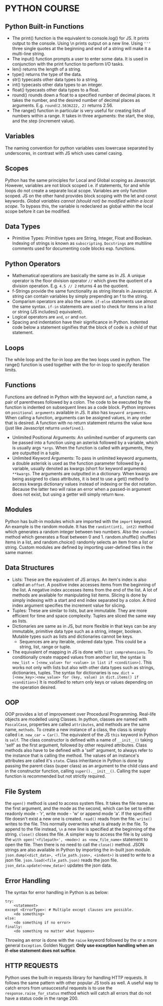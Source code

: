 # PYTHON COURSE

## Python Built-in Functions
- The print() function is the equivalent to console.log() for JS. It prints output to the console. Using \n prints output on a new line. Using `'''` three single quotes at the beginning and end of a string will make it a multi-line string.
- The input() function prompts a user to enter some data. It is used in conjunction with the print function to perform I/O tasks.
- len() returns the length of a string.
- type() returns the type of the data.
- str() typecasts other data types to a string.
- int() typecasts other data types to an integer.
- float() typecasts other data types to a float.
- round() rounds down a float to a specified number of decimal places. It takes the number, and the desired number of decimal places as arguments. E.g. `round(2.5636222, 2)` returns 2.56.
- The range() function in particular is very useful for creating lists of numbers within a range. It takes in three arguments: the start, the stop, and the step (increment value).

## Variables
The naming convention for python variables uses lowercase separated by underscores, in contrast with JS which uses camel casing.

## Scopes
Python has the same principles for Local and Global scoping as Javascript. However, variables are not block scoped i.e. if statements, for and while loops do not create a separate local scope. Variables are only function scoped. JS on the other hand provides block scoping with the let and const keywords.
*Global variables cannot (should not) be modified within a local scope*. To bypass this, the variable is redeclared as global within the local scope before it can be modified.

## Data Types
- Primitive Types: Primitive types are String, Integer, Float and Boolean. Indexing of strings is known as `subscripting`. `Docstrings` are multiline comments used for documenting code blocks esp. functions.

## Python Operators
- Mathematical operations are basically the same as in JS. A unique operator is the floor division operator `//` which gives the quotient of a division operation. E.g. `4.5 // 2` returns 4 as the quotient.
- f-Strings provide the same functionality as string literals in Javascript. A string can contain variables by simply prepending an f to the string.
- Comparism operators are also the same. `if-else` statements use almost the same syntax. `if-in` statements are used to check for items in a list or string (JS includes() equivalent).
- Logical operators are `and`, `or` and `not`.
- Spacing and indentation have their significance in Python. Indented code below a statement signifies that the block of code is a child of that statement.

## Loops
The while loop and the for-in loop are the two loops used in python. The range() function is used together with the for-in loop to specify iteration limits.

## Functions
Functions are defined in Python with the keyword `def`, a function name, a pair of parentheses followed by a colon. The code to be executed by the function is indented on subsequent lines as a code block.
Python improves on `positional arguments` available in JS. It also has `keyword arguments`. When calling a function, arguments can be assigned values, in any order that is desired.
A function with no return statement returns the value `None` (just like Javascript returns `undefined`.).
* Unlimited Positional Arguments: An unlimited number of arguments can be passed into a function using an asterisk followed by a variable, which is usually args `*args`. When the function is called with arguments, they are outputted in a tuple.
* Unlimited Keyword Arguments: To pass in unlimited keyword arguments, a double asterisk is used as the function parameter followed by a variable, usually denoted as kwargs (short for keyword arguments) `**kwargs`. The arguments are outputted in a dictionary. When kwargs are being assigned to class attributes, it is best to use a get() method to access kwargs dictionary values instead of indexing or the dot notation. Because the latter two will raise an error when a passed-in argument does not exist, but using a getter will simply return `None`.

## Modules
Python has built-in modules which are imported with the `import` keyword. An example is the random module. It has the `randint(int1, int2)` method which generates a random integer between two numbers. Also the `random()` method which generates a float between 0 and 1. random.shuffle() shuffles items in a list, and random.choice() randomly selects an item from a list or string.
Custom modules are defined by importing user-defined files in the same manner.

## Data Structures
* Lists: These are the equivalent of JS arrays. An item's index is also called an `offset`. A positive index accesses items from the beginning of the list. A negative index accesses items from the end of the list. A lot of methods are available for manipulating list items. Slicing is done by simply indexing with a start and end index separated by a colon. A third index argument specifies the increment value for slicing.
* Tuples: These are similar to lists, but are immutable. They are more efficient for time and space complexity. Tuples are sliced the same way as lists.
* Dictionaries are same as in JS, but more flexible in that keys can be any immutable, primitive data type such as a string, integer, boolean. Mutable types such as lists and dictionaries cannot be keys.
  * Sequences are any iterable, ordered data type. This could be a string, list, range or tuple.
* The equivalent of mapping in JS is done with `list comprehensions`. To conditionally create mapped values from another list, the syntax is `new_list = [<new_value> for <value> in list if <condition>]`. This works not only with lists but also with other data types such as strings, dictionaries, tuples. The syntax for dictionaries is `new_dict = [<new_key>:<new_value> for (key, value) in dict.items() if <condition>]` It is modified to return only keys or values depending on the operation desired.

## OOP
OOP provides a lot of improvement over Procedural Programming. Real-life objects are modelled using Classes. In python, classes are named with `PascalCase`, properties are called `attributes`, and methods are the same name, `methods`. To create a new instance of a class, the class is simply called i.e. `new_car = Car()`.
The equivalent of the JS `this` keyword in Python is `self`. The class constructor is defined with a name of `__init__()` taking 'self' as the first argument, followed by other required attributes.
Class methods also have to be defined with a 'self' argument, to always refer to the instance that is calling the method. 
The values of an instance's attributes are called it's `state`.
Class inheritance in Python is done by passing the parent class (super class) as an argument to the child class and in the constructor function, calling `super().__init__()`. Calling the super function is recommended but not strictly required.

## File System
the `open()` method is used to access system files. It takes the file name as the first argument, and the mode as the second, which can be set to either readonly mode - 'r', write mode - 'w' or append mode 'a'. If the specified file doesn't exist a new one is created. `read()` reads from the file. `write()` writes to the file. This normally overwrites what is already in the file. To append to the file instead, `\n` a new line is specified at the beginning of the string. `close()` closes the file. A simpler way to access the file is by using the `with open('<filepath>', <mode>) as <new_file_name>` statement to open the file. Then there is no need to call the `close()` method.
JSON strings are also available in Python by importing the in-built json module. `json.dump(<dict_data>, <file_path.json>, <indent>)` is used to write to a json file. `json.load(<file_path.json)` reads the json file. `json_data.update(<new_data>)` updates the json data.

## Error Handling
The syntax for error handling in Python is as below:
```
try:
    <statement>
except <ErrorType>: # Multiple except clauses are possible.
    <do something>
else:
    <do something if no error>
finally:
    <do something no matter what happens>
```
Throwing an error is done with the `raise` keyword followed by the <ErrorType> or a more general `Exception`.
Golden Nugget: **Only use exception handling when an if-else statement does not suffice**.

## HTTP REQUESTS
Python uses the built-in requests library for handling HTTP requests. It follows the same pattern with other popular JS tools as well. A useful way to catch errors from unsuccessful requests is to use the `response.raise_for_status` method which will catch all errors that do not have a status code in the range 200.